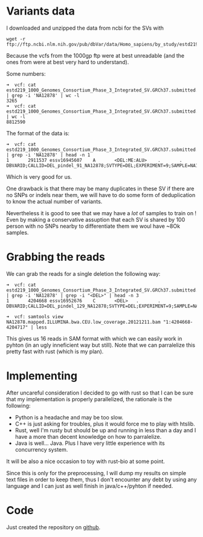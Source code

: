 # Variants data

I downloaded and unzipped the data from ncbi for the SVs with

```
wget -r ftp://ftp.ncbi.nlm.nih.gov/pub/dbVar/data/Homo_sapiens/by_study/estd219_1000_Genomes_Consortium_Phase_3_Integrated_SV/vcf/ 
```

Because the vcfs from the 1000gp ftp were at best unreadable (and the ones from were at best very
hard to understand).

Some numbers:

```
➜  vcf: cat estd219_1000_Genomes_Consortium_Phase_3_Integrated_SV.GRCh37.submitted.variant_call.germline.vcf | grep -i 'NA12878' | wc -l
3265
➜  vcf: cat estd219_1000_Genomes_Consortium_Phase_3_Integrated_SV.GRCh37.submitted.variant_call.germline.vcf | wc -l                    
8812590
```

The format of the data is:

```
➜  vcf: cat estd219_1000_Genomes_Consortium_Phase_3_Integrated_SV.GRCh37.submitted.variant_call.germline.vcf | grep -i 'NA12878' | head -n 1
1       2911537 essv16945607    A       <DEL:ME:ALU>    .       .  DBVARID;CALLID=DEL_pindel_91_NA12878;SVTYPE=DEL;EXPERIMENT=9;SAMPLE=NA12878;END=2911850;REGION=esv3818169
```

Which is very good for us.

One drawback is that there may be many duplicates in these SV if there are no SNPs or indels near
them, we will have to do some form of deduplication to know the actual number of variants.

Nevertheless it is good to see that we may have a *lot* of samples to train on ! Even by making a
conservative assuption that each SV is shared by 100 person with no SNPs nearby to differentiate
them we woul have ~8Ok samples.

# Grabbing the reads

We can grab the reads for a single deletion the following way:

```
➜  vcf: cat estd219_1000_Genomes_Consortium_Phase_3_Integrated_SV.GRCh37.submitted.variant_call.germline.vcf | grep -i 'NA12878' | grep -i "<DEL>" | head -n 3
1       4204668 essv16952676    C       <DEL>   .       .  DBVARID;CALLID=DEL_pindel_129_NA12878;SVTYPE=DEL;EXPERIMENT=9;SAMPLE=NA12878;END=4204717;REGION=esv3818201

➜  vcf: samtools view NA12878.mapped.ILLUMINA.bwa.CEU.low_coverage.20121211.bam "1:4204668-4204717" | less 
```

This gives us 16 reads in SAM format with which we can easily work in pyhton (in an ugly inneficient
way but still). Note that we can parralelize this pretty fast with rust (which is my plan).

# Implementing

After uncareful consideration I decided to go with rust so that I can be sure that my implementation
is properly parallelized, the rationale is the following:

- Python is a headache and may be too slow.
- C++ is just asking for troubles, plus it would force me to play with htslib.
- Rust, well I'm rusty but should be up and running in less than a day and I have a more than decent
  knowledge on how to parralelize.
- Java is well... Java. Plus I have very little experience with its concurrency system.

It will be also a nice occasion to toy with rust-bio at some point.

Since this is only for the preprocessing, I will dump my results on simple text files in order to
keep them, thus I don't encounter any debt by using any language and I can just as well finish in
java/c++/pyhton if needed.

# Code

Just created the repository on [github](github.com/gamazeps/DeepSV).
